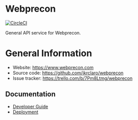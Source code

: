 # Webprecon
[![CircleCI](https://circleci.com/gh/jkrclaro/webprecon/tree/master.svg?style=svg&circle-token=6e39dbce5406cefdb75a5cd1e6eec03c225c055d)](https://circleci.com/gh/jkrclaro/webprecon/tree/master)

General API service for Webprecon.

# General Information
- Website: https://www.webprecon.com
- Source code: https://github.com/jkrclaro/webprecon
- Issue tracker: https://trello.com/b/7Pm8Ltmg/webprecon

## Documentation
- [Developer Guide](https://github.com/jkrclaro/webprecon/blob/master/docs/developerguide.md)
- [Deployment](https://github.com/jkrclaro/webprecon/blob/master/docs/deployment.md)